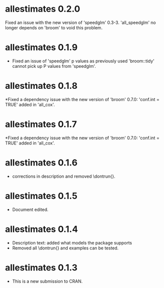 # allestimates 0.2.0
Fixed an issue with the new version of 'speedglm' 0.3-3. 'all_speedglm' no longer depends on 'broom' to void this problem. 

# allestimates 0.1.9

* Fixed an issue of 'speedglm' p values as previously used 'broom::tidy' cannot pick up P values from 'speedglm'. 

# allestimates 0.1.8
*Fixed a dependency issue with the new version of 'broom' 0.7.0: 'conf.int = TRUE' added in 'all_cox'. 

# allestimates 0.1.7
*Fixed a dependency issue with the new version of 'broom' 0.7.0: 'conf.int = TRUE' added in 'all_cox'. 

# allestimates 0.1.6
* corrections in description and removed \dontrun{}. 
# allestimates 0.1.5
* Document edited. 

# allestimates 0.1.4

* Description text: added what models the package supports
* Removed all \dontrun{} and examples can be tested. 

# allestimates 0.1.3

* This is a new submission to CRAN. 
